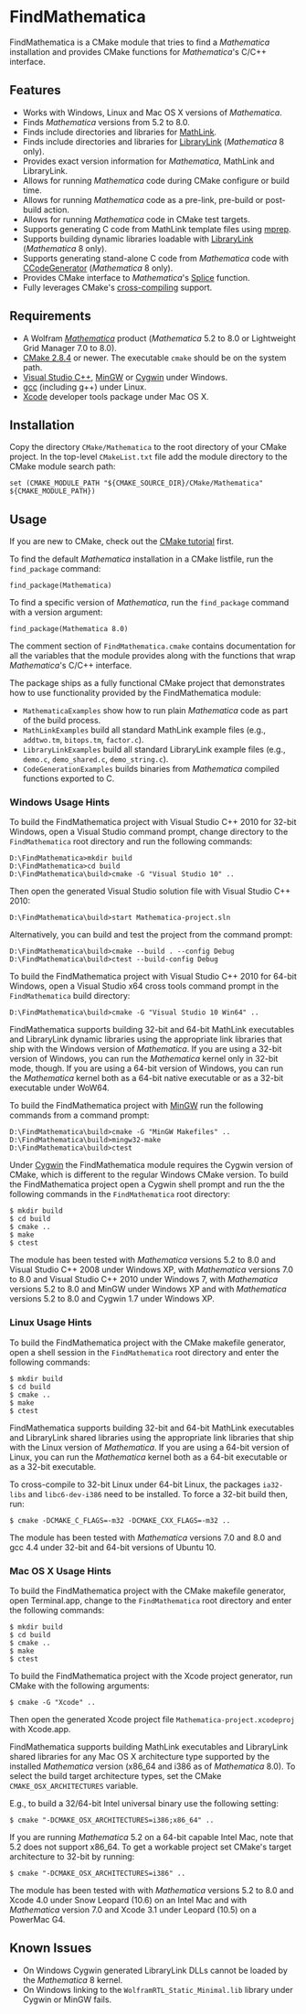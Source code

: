 FindMathematica
===============

FindMathematica is a CMake module that tries to find a *Mathematica* installation and
provides CMake functions for *Mathematica*'s C/C++ interface.

Features
--------

* Works with Windows, Linux and Mac OS X versions of *Mathematica*.
* Finds *Mathematica* versions from 5.2 to 8.0.
* Finds include directories and libraries for [MathLink][mtlnk].
* Finds include directories and libraries for [LibraryLink][wll] (*Mathematica* 8 only).
* Provides exact version information for *Mathematica*, MathLink and LibraryLink.
* Allows for running *Mathematica* code during CMake configure or build time.
* Allows for running *Mathematica* code as a pre-link, pre-build or post-build action.
* Allows for running *Mathematica* code in CMake test targets.
* Supports generating C code from MathLink template files using [mprep][mprp].
* Supports building dynamic libraries loadable with [LibraryLink][wll] (*Mathematica* 8 only).
* Supports generating stand-alone C code from *Mathematica* code with [CCodeGenerator][ccg]
  (*Mathematica* 8 only).
* Provides CMake interface to *Mathematica*'s [Splice][splc] function.
* Fully leverages CMake's [cross-compiling][ccrc] support.

Requirements
------------

* A Wolfram [*Mathematica*][wmma] product (*Mathematica* 5.2 to 8.0 or
  Lightweight Grid Manager 7.0 to 8.0).
* [CMake 2.8.4][cmk] or newer. The executable `cmake` should be on the system path.
* [Visual Studio C++][vslstd], [MinGW][mingw] or [Cygwin][cgwn] under Windows.
* [gcc][gcc] (including g++) under Linux.
* [Xcode][xcdt] developer tools package under Mac OS X.

Installation
------------

Copy the directory `CMake/Mathematica` to the root directory of your CMake project. In the
top-level `CMakeList.txt` file add the module directory to the CMake module search path:

    set (CMAKE_MODULE_PATH "${CMAKE_SOURCE_DIR}/CMake/Mathematica" ${CMAKE_MODULE_PATH})

Usage
-----

If you are new to CMake, check out the [CMake tutorial][cmtut] first.

To find the default *Mathematica* installation in a CMake listfile, run the `find_package`
command:

    find_package(Mathematica)

To find a specific version of *Mathematica*, run the `find_package` command with a version
argument:

    find_package(Mathematica 8.0)

The comment section of `FindMathematica.cmake` contains documentation for all the variables
that the module provides along with the functions that wrap *Mathematica*'s C/C++ interface.

The package ships as a fully functional CMake project that demonstrates how to use functionality
provided by the FindMathematica module:

* `MathematicaExamples` show how to run plain *Mathematica* code as part of the build process.
* `MathLinkExamples` build all standard MathLink example files (e.g., `addtwo.tm`, `bitops.tm`,
  `factor.c`).
* `LibraryLinkExamples` build all standard LibraryLink example files (e.g., `demo.c`,
  `demo_shared.c`, `demo_string.c`).
* `CodeGenerationExamples` builds binaries from *Mathematica* compiled functions exported to C.

### Windows Usage Hints

To build the FindMathematica project with Visual Studio C++ 2010 for 32-bit Windows, open a Visual
Studio command prompt, change directory to the `FindMathematica` root directory and run the
following commands:

    D:\FindMathematica>mkdir build
    D:\FindMathematica>cd build
    D:\FindMathematica\build>cmake -G "Visual Studio 10" ..

Then open the generated Visual Studio solution file with Visual Studio C++ 2010:

    D:\FindMathematica\build>start Mathematica-project.sln

Alternatively, you can build and test the project from the command prompt:

    D:\FindMathematica\build>cmake --build . --config Debug
    D:\FindMathematica\build>ctest --build-config Debug

To build the FindMathematica project with Visual Studio C++ 2010 for 64-bit Windows, open a Visual
Studio x64 cross tools command prompt in the `FindMathematica` build directory:

    D:\FindMathematica\build>cmake -G "Visual Studio 10 Win64" ..

FindMathematica supports building 32-bit and 64-bit MathLink executables and LibraryLink dynamic
libraries using the appropriate link libraries that ship with the Windows version of *Mathematica*.
If you are using a 32-bit version of Windows, you can run the *Mathematica* kernel only in
32-bit mode, though. If you are using a 64-bit version of Windows, you can run the *Mathematica*
kernel both as a 64-bit native executable or as a 32-bit executable under WoW64.

To build the FindMathematica project with [MinGW][mingw] run the following commands from a command
prompt:

    D:\FindMathematica\build>cmake -G "MinGW Makefiles" ..
    D:\FindMathematica\build>mingw32-make
    D:\FindMathematica\build>ctest

Under [Cygwin][cgwn] the FindMathematica module requires the Cygwin version of CMake, which
is different to the regular Windows CMake version.
To build the FindMathematica project open a Cygwin shell prompt and run the the following
commands in the `FindMathematica` root directory:

    $ mkdir build
    $ cd build
    $ cmake ..
    $ make
    $ ctest

The module has been tested with *Mathematica* versions 5.2 to 8.0 and Visual Studio C++ 2008 under
Windows XP, with *Mathematica* versions 7.0 to 8.0 and Visual Studio C++ 2010 under Windows 7,
with *Mathematica* versions 5.2 to 8.0 and MinGW under Windows XP and with *Mathematica*
versions 5.2 to 8.0 and Cygwin 1.7 under Windows XP.

### Linux Usage Hints

To build the FindMathematica project with the CMake makefile generator, open a shell session
in the `FindMathematica` root directory and enter the following commands:

    $ mkdir build
    $ cd build
    $ cmake ..
    $ make
    $ ctest

FindMathematica supports building 32-bit and 64-bit MathLink executables and LibraryLink shared
libraries using the appropriate link libraries that ship with the Linux version of *Mathematica*.
If you are using a 64-bit version of Linux, you can run the *Mathematica* kernel both as a 64-bit
executable or as a 32-bit executable.

To cross-compile to 32-bit Linux under 64-bit Linux, the packages `ia32-libs` and `libc6-dev-i386`
need to be installed. To force a 32-bit build then, run:

    $ cmake -DCMAKE_C_FLAGS=-m32 -DCMAKE_CXX_FLAGS=-m32 ..

The module has been tested with *Mathematica* versions 7.0 and 8.0 and gcc 4.4 under 32-bit and
64-bit versions of Ubuntu 10.

### Mac OS X Usage Hints

To build the FindMathematica project with the CMake makefile generator, open Terminal.app,
change to the `FindMathematica` root directory and enter the following commands:

    $ mkdir build
    $ cd build
    $ cmake ..
    $ make
    $ ctest

To build the FindMathematica project with the Xcode project generator, run CMake with the
following arguments:

    $ cmake -G "Xcode" ..

Then open the generated Xcode project file `Mathematica-project.xcodeproj` with Xcode.app.

FindMathematica supports building MathLink executables and LibraryLink shared libraries for any
Mac OS X architecture type supported by the installed *Mathematica* version (x86_64 and i386 as
of *Mathematica* 8.0). To select the build target architecture types, set the CMake
`CMAKE_OSX_ARCHITECTURES` variable.

E.g., to build a 32/64-bit Intel universal binary use the following setting:

    $ cmake "-DCMAKE_OSX_ARCHITECTURES=i386;x86_64" ..

If you are running *Mathematica* 5.2 on a 64-bit capable Intel Mac, note that 5.2 does not
support x86_64. To get a workable project set CMake's target architecture to 32-bit by running:

    $ cmake "-DCMAKE_OSX_ARCHITECTURES=i386" ..

The module has been tested with with *Mathematica* versions 5.2 to 8.0 and Xcode 4.0 under
Snow Leopard (10.6) on an Intel Mac and with *Mathematica* version 7.0 and Xcode 3.1 under
Leopard (10.5) on a PowerMac G4.

Known Issues
------------

* On Windows Cygwin generated LibraryLink DLLs cannot be loaded by the *Mathematica* 8 kernel.
* On Windows linking to the `WolframRTL_Static_Minimal.lib` library under Cygwin or MinGW fails.

[ccg]:http://reference.wolfram.com/mathematica/CCodeGenerator/guide/CCodeGenerator.html
[ccrc]:http://www.cmake.org/Wiki/CMake_Cross_Compiling
[cgwn]:http://www.cygwin.com/
[cmk]:http://www.cmake.org/cmake/resources/software.html
[cmtut]:http://www.cmake.org/cmake/help/cmake_tutorial.html
[gcc]:http://gcc.gnu.org/
[mingw]:http://www.mingw.org/
[mprp]:http://reference.wolfram.com/mathematica/ref/program/mprep.html
[mtlnk]:http://reference.wolfram.com/mathematica/guide/MathLinkAPI.html
[splc]:http://reference.wolfram.com/mathematica/ref/Splice.html
[vslstd]:http://msdn.microsoft.com/vstudio/
[wll]:http://reference.wolfram.com/mathematica/guide/LibraryLink.html
[wmma]:http://www.wolfram.com/mathematica/
[xcdt]:http://developer.apple.com/tools/xcode/
